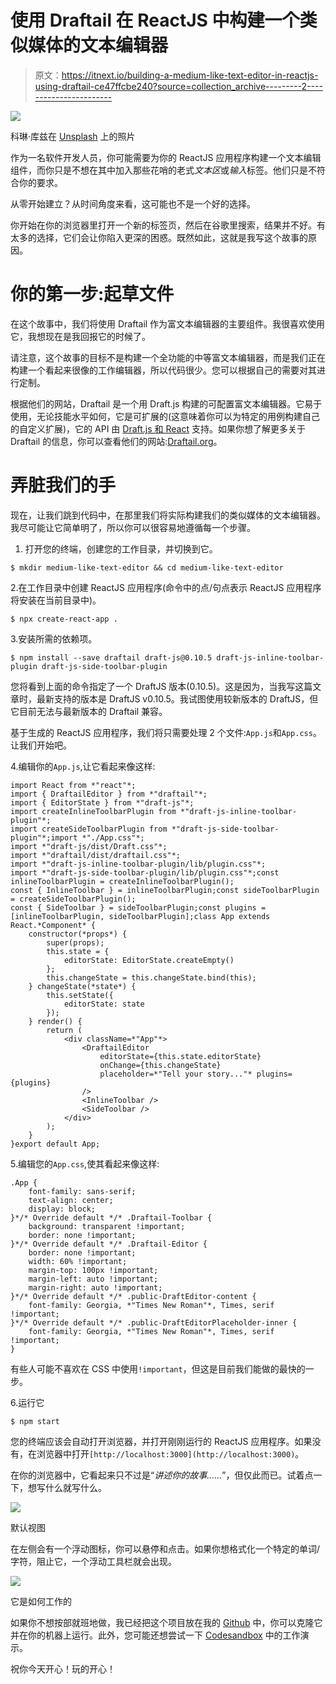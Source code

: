 # 使用 Draftail 在 ReactJS 中构建一个类似媒体的文本编辑器

> 原文：<https://itnext.io/building-a-medium-like-text-editor-in-reactjs-using-draftail-ce47ffcbe240?source=collection_archive---------2----------------------->

![](img/1bdec92d9b202572ea7151e824101271.png)

科琳·库兹在 [Unsplash](https://unsplash.com?utm_source=medium&utm_medium=referral) 上的照片

作为一名软件开发人员，你可能需要为你的 ReactJS 应用程序构建一个文本编辑组件，而你只是不想在其中加入那些花哨的老式*文本区*或*输入*标签。他们只是不符合你的要求。

从零开始建立？从时间角度来看，这可能也不是一个好的选择。

你开始在你的浏览器里打开一个新的标签页，然后在谷歌里搜索，结果并不好。有太多的选择，它们会让你陷入更深的困惑。既然如此，这就是我写这个故事的原因。

# 你的第一步:起草文件

在这个故事中，我们将使用 Draftail 作为富文本编辑器的主要组件。我很喜欢使用它，我想现在是我回报它的时候了。

请注意，这个故事的目标不是构建一个全功能的中等富文本编辑器，而是我们正在构建一个看起来很像的工作编辑器，所以代码很少。您可以根据自己的需要对其进行定制。

根据他们的网站，Draftail 是一个用 Draft.js 构建的可配置富文本编辑器。它易于使用，无论技能水平如何，它是可扩展的(这意味着你可以为特定的用例构建自己的自定义扩展)，它的 API 由 [Draft.js 和 React](https://www.draftail.org/blog/2018/03/05/why-wagtail-new-editor-is-built-with-draft-js) 支持。如果你想了解更多关于 Draftail 的信息，你可以查看他们的网站:[Draftail.org](https://draftail.org)。

# 弄脏我们的手

现在，让我们跳到代码中，在那里我们将实际构建我们的类似媒体的文本编辑器。我尽可能让它简单明了，所以你可以很容易地遵循每一个步骤。

1.  打开您的终端，创建您的工作目录，并切换到它。

```
$ mkdir medium-like-text-editor && cd medium-like-text-editor
```

2.在工作目录中创建 ReactJS 应用程序(命令中的点/句点表示 ReactJS 应用程序将安装在当前目录中)。

```
$ npx create-react-app .
```

3.安装所需的依赖项。

```
$ npm install --save draftail draft-js@0.10.5 draft-js-inline-toolbar-plugin draft-js-side-toolbar-plugin
```

您将看到上面的命令指定了一个 DraftJS 版本(0.10.5)。这是因为，当我写这篇文章时，最新支持的版本是 DraftJS v0.10.5。我试图使用较新版本的 DraftJS，但它目前无法与最新版本的 Draftail 兼容。

基于生成的 ReactJS 应用程序，我们将只需要处理 2 个文件:`App.js`和`App.css`。让我们开始吧。

4.编辑你的`App.js`,让它看起来像这样:

```
import React from *"react"*;
import { DraftailEditor } from *"draftail"*;
import { EditorState } from *"draft-js"*;
import createInlineToolbarPlugin from *"draft-js-inline-toolbar-plugin"*;
import createSideToolbarPlugin from *"draft-js-side-toolbar-plugin"*;import *"./App.css"*;
import *"draft-js/dist/Draft.css"*;
import *"draftail/dist/draftail.css"*;
import *"draft-js-inline-toolbar-plugin/lib/plugin.css"*;
import *"draft-js-side-toolbar-plugin/lib/plugin.css"*;const inlineToolbarPlugin = createInlineToolbarPlugin();
const { InlineToolbar } = inlineToolbarPlugin;const sideToolbarPlugin = createSideToolbarPlugin();
const { SideToolbar } = sideToolbarPlugin;const plugins = [inlineToolbarPlugin, sideToolbarPlugin];class App extends React.*Component* {
    constructor(*props*) {
        super(props);
        this.state = {
            editorState: EditorState.createEmpty()
        };
        this.changeState = this.changeState.bind(this);
    } changeState(*state*) {
        this.setState({
            editorState: state
        });
    } render() {
        return (
            <div className=*"App"*>
                <DraftailEditor
                    editorState={this.state.editorState}
                    onChange={this.changeState}
                    placeholder=*"Tell your story..."* plugins={plugins}
                />
                <InlineToolbar />
                <SideToolbar />
            </div>
        );
    }
}export default App;
```

5.编辑您的`App.css`,使其看起来像这样:

```
.App {
    font-family: sans-serif;
    text-align: center;
    display: block;
}*/* Override default */* .Draftail-Toolbar {
    background: transparent !important;
    border: none !important;
}*/* Override default */* .Draftail-Editor {
    border: none !important;
    width: 60% !important;
    margin-top: 100px !important;
    margin-left: auto !important;
    margin-right: auto !important;
}*/* Override default */* .public-DraftEditor-content {
    font-family: Georgia, *"Times New Roman"*, Times, serif !important;
}*/* Override default */* .public-DraftEditorPlaceholder-inner {
    font-family: Georgia, *"Times New Roman"*, Times, serif !important;
}
```

有些人可能不喜欢在 CSS 中使用`!important`，但这是目前我们能做的最快的一步。

6.运行它

```
$ npm start
```

您的终端应该会自动打开浏览器，并打开刚刚运行的 ReactJS 应用程序。如果没有，在浏览器中打开`[http://localhost:3000](http://localhost:3000)`。

在你的浏览器中，它看起来只不过是“*讲述你的故事……*”，但仅此而已。试着点一下，想写什么就写什么。

![](img/0afa536e4ad7e973afd17964f90416e4.png)

默认视图

在左侧会有一个浮动图标，你可以悬停和点击。如果你想格式化一个特定的单词/字符，阻止它，一个浮动工具栏就会出现。

![](img/e8d3184b82e1e50bc572713ace022bfc.png)

它是如何工作的

如果你不想按部就班地做，我已经把这个项目放在我的 [Github](https://github.com/dkhd/medium-like-text-editor) 中，你可以克隆它并在你的机器上运行。此外，您可能还想尝试一下 [Codesandbox](https://codesandbox.io/s/medium-like-text-editor-ifdbt) 中的工作演示。

祝你今天开心！玩的开心！